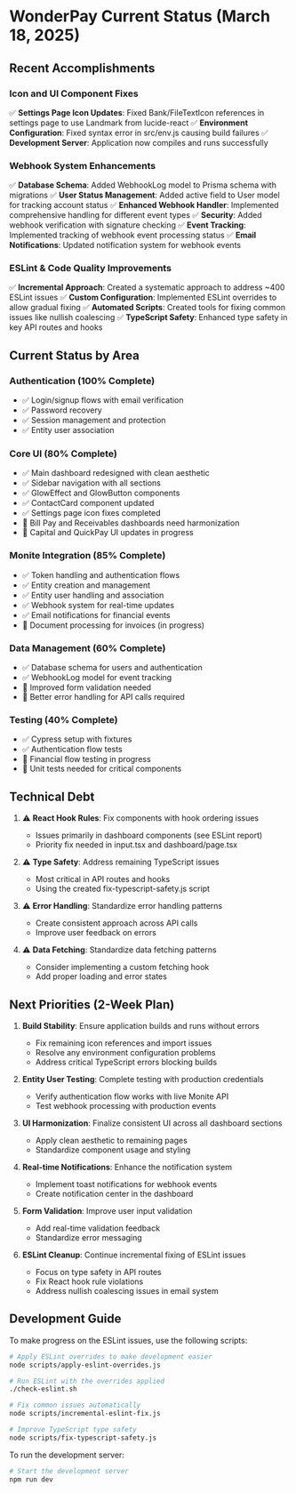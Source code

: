 # WonderPay Current Status (March 18, 2025)

## Recent Accomplishments

### Icon and UI Component Fixes
✅ **Settings Page Icon Updates**: Fixed Bank/FileTextIcon references in settings page to use Landmark from lucide-react
✅ **Environment Configuration**: Fixed syntax error in src/env.js causing build failures
✅ **Development Server**: Application now compiles and runs successfully

### Webhook System Enhancements
✅ **Database Schema**: Added WebhookLog model to Prisma schema with migrations
✅ **User Status Management**: Added active field to User model for tracking account status
✅ **Enhanced Webhook Handler**: Implemented comprehensive handling for different event types
✅ **Security**: Added webhook verification with signature checking
✅ **Event Tracking**: Implemented tracking of webhook event processing status
✅ **Email Notifications**: Updated notification system for webhook events

### ESLint & Code Quality Improvements
✅ **Incremental Approach**: Created a systematic approach to address ~400 ESLint issues
✅ **Custom Configuration**: Implemented ESLint overrides to allow gradual fixing
✅ **Automated Scripts**: Created tools for fixing common issues like nullish coalescing
✅ **TypeScript Safety**: Enhanced type safety in key API routes and hooks

## Current Status by Area

### Authentication (100% Complete)
- ✅ Login/signup flows with email verification
- ✅ Password recovery
- ✅ Session management and protection
- ✅ Entity user association

### Core UI (80% Complete)
- ✅ Main dashboard redesigned with clean aesthetic
- ✅ Sidebar navigation with all sections
- ✅ GlowEffect and GlowButton components
- ✅ ContactCard component updated
- ✅ Settings page icon fixes completed
- 🔄 Bill Pay and Receivables dashboards need harmonization
- 🔄 Capital and QuickPay UI updates in progress

### Monite Integration (85% Complete)
- ✅ Token handling and authentication flows
- ✅ Entity creation and management
- ✅ Entity user handling and association
- ✅ Webhook system for real-time updates
- ✅ Email notifications for financial events
- 🔄 Document processing for invoices (in progress)

### Data Management (60% Complete)
- ✅ Database schema for users and authentication
- ✅ WebhookLog model for event tracking
- 🔄 Improved form validation needed
- 🔄 Better error handling for API calls required

### Testing (40% Complete)
- ✅ Cypress setup with fixtures
- ✅ Authentication flow tests
- 🔄 Financial flow testing in progress
- 🔄 Unit tests needed for critical components

## Technical Debt

1. ⚠️ **React Hook Rules**: Fix components with hook ordering issues
   - Issues primarily in dashboard components (see ESLint report)
   - Priority fix needed in input.tsx and dashboard/page.tsx

2. ⚠️ **Type Safety**: Address remaining TypeScript issues
   - Most critical in API routes and hooks
   - Using the created fix-typescript-safety.js script

3. ⚠️ **Error Handling**: Standardize error handling patterns
   - Create consistent approach across API calls
   - Improve user feedback on errors

4. ⚠️ **Data Fetching**: Standardize data fetching patterns
   - Consider implementing a custom fetching hook
   - Add proper loading and error states

## Next Priorities (2-Week Plan)

1. **Build Stability**: Ensure application builds and runs without errors
   - Fix remaining icon references and import issues
   - Resolve any environment configuration problems
   - Address critical TypeScript errors blocking builds

2. **Entity User Testing**: Complete testing with production credentials
   - Verify authentication flow works with live Monite API
   - Test webhook processing with production events

3. **UI Harmonization**: Finalize consistent UI across all dashboard sections
   - Apply clean aesthetic to remaining pages
   - Standardize component usage and styling

4. **Real-time Notifications**: Enhance the notification system
   - Implement toast notifications for webhook events
   - Create notification center in the dashboard

5. **Form Validation**: Improve user input validation
   - Add real-time validation feedback
   - Standardize error messaging

6. **ESLint Cleanup**: Continue incremental fixing of ESLint issues
   - Focus on type safety in API routes
   - Fix React hook rule violations
   - Address nullish coalescing issues in email system

## Development Guide

To make progress on the ESLint issues, use the following scripts:

```bash
# Apply ESLint overrides to make development easier
node scripts/apply-eslint-overrides.js

# Run ESLint with the overrides applied
./check-eslint.sh

# Fix common issues automatically
node scripts/incremental-eslint-fix.js

# Improve TypeScript type safety
node scripts/fix-typescript-safety.js
```

To run the development server:

```bash
# Start the development server
npm run dev
